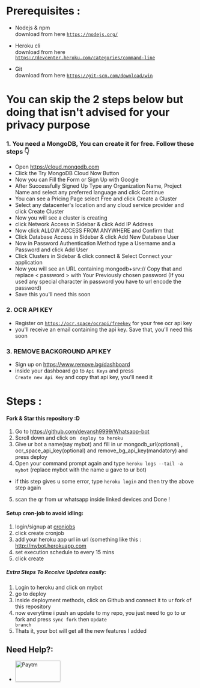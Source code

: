 # Prerequisites :
- Nodejs & npm<br>download from here <code>https://nodejs.org/</code><br>
                                                                      
- Heroku cli<br> download from here <code> https://devcenter.heroku.com/categories/command-line </code>

- Git<br> download from here <code>https://git-scm.com/download/win</code>
<h1>You can skip the 2 steps below but doing that isn't advised for your privacy purpose</h1>

### 1. You need a MongoDB, You can create it for free. Follow these steps 👇
- Open https://cloud.mongodb.com
- Click the Try MongoDB Cloud Now Button
- Now you can Fill the Form or Sign Up with Google
- After Successfully Signed Up Type any Organization Name, Project Name and select any preferred language and click Continue
- You can see a Pricing Page select Free and click Create a Cluster
- Select any datacenter's location and any cloud service provider and click Create Cluster
- Now you will see a cluster is creating
- click Network Access in Sidebar & click Add IP Address
- Now click ALLOW ACCESS FROM ANYWHERE and Confirm that
- Click Database Access in Sidebar & click Add New Database User
- Now in Password Authentication Method type a Username and a Password and click Add User
- Click Clusters in Sidebar & click connect & Select Connect your application
- Now you will see an URL containing mongodb+srv:// Copy that and replace < password > with Your Previously chosen password (If you used any special character in password you have to url encode the password)
- Save this you'll need this soon
### 2. OCR API KEY
- Register on <code>https://ocr.space/ocrapi/freekey</code> for your free ocr api key
- you'll receive an email containing the api key. Save that, you'll need this soon
### 3. REMOVE BACKGROUND API KEY
- Sign up on https://www.remove.bg/dashboard
- inside your dashboard go to <code>Api Keys</code> and press <code> Create new Api Key</code> and copy that api key, you'll need it 

# Steps :
#### Fork & Star this repository :D
1. Go to https://github.com/devansh9999/Whatsapp-bot
2. Scroll down and click on <code> deploy to heroku</code>
3. Give ur bot a name(say mybot) and fill in ur mongodb_url(optional) , ocr_space_api_key(optional) and remove_bg_api_key(mandatory) and press deploy
4. Open your command prompt again and type <code>heroku logs --tail -a mybot</code> (replace mybot with the name u gave to ur bot)
- if this step gives u some error, type <code>heroku login</code> and then try the above step again
5. scan the qr from ur whatsapp inside linked devices and Done !

#### Setup cron-job to avoid idling:
1. login/signup at [cronjobs](https://console.cron-job.org/login)
2. click create cronjob
3. add your heroku app url in url (something like this : </code>http://mybot.herokuapp.com</code>
4. set execution schedule to every 15 mins
5. click create



##### Extra Steps To Receive Updates easily:
1. Login to heroku and click on mybot
2. go to deploy
3. inside deployment methods, click on Github and connect it to ur fork of this repository
4. now everytime i push an update to my repo, you just need to go to ur fork and press <code>sync fork</code> then <code>Update branch</code>
5. Thats it, your bot will get all the new features I added


## Need Help?:
- <a href="https://t.me/SciBot_Whatsapp" target="_blank"><img src="https://images.macrumors.com/t/yMMf-bY_9Mm9UdPbxEQi7RRhRtg=/1600x/article-new/2017/05/Telegram-app.jpg" alt="Paytm" style="height: 55px !important;width: 120px !important;box-shadow: 0px 3px 2px 0px rgba(190, 190, 190, 0.5) !important;-webkit-box-shadow: 0px 3px 2px 0px rgba(190, 190, 190, 0.5) !important;" ></a>
